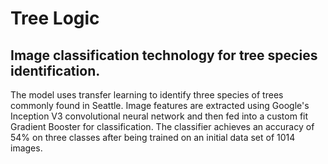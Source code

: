 # Tree Logic

## Image classification technology for tree species identification.

The model uses transfer learning to identify three species of trees commonly found in Seattle.  Image features are extracted using Google's Inception V3 convolutional neural network and then fed into a custom fit Gradient Booster for classification.  The classifier achieves an accuracy of 54% on three classes after being trained on an initial data set of 1014 images.
